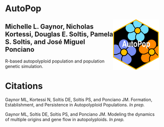 # AutoPop

<img align="right" src="img/AutoPopSymbol.png" width=150> 

## Michelle L. Gaynor, Nicholas Kortessi, Douglas E. Soltis, Pamela S. Soltis, and José Miguel Ponciano  

R-based autopolyploid population and population genetic simulation. 


# Citations

Gaynor ML, Kortessi N, Soltis DE, Soltis PS, and Ponciano JM. Formation, Establishment, and Persistence in Autopolyploid Populations. *In prep.*

Gaynor ML, Soltis DE, Soltis PS, and Ponciano JM. Modeling the dynamics of multiple origins and gene flow in autopolyploids. *In prep.*




